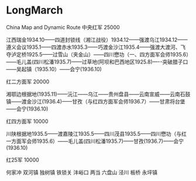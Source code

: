 # LongMarch
China Map and Dynamic Route
中央红军 25000 

江西瑞金1934.10——四道封锁线（湘江战役）1934.12——强渡乌江1934.12——遵义会议1935.1——四渡赤水1935.3——巧渡金沙江1935.4——强渡大渡河、飞夺泸定桥1925.5——过雪山（夹金山）——四川懋功（一、四方面军会师1935.6）——毛儿盖(四川松潘1935.7)——过草地(阿坝和巴西地区1925.8)—--突破腊子口——吴起镇（1935.10）——会宁(1936.10)



红二方面军 20000

湘鄂边根据地(1935.11)——沅江——乌江——贵州盘县——云南宣威——云南石鼓镇——渡金沙江(1936.4)——甘孜（与红四方面军会师1936.7）——甘肃将台堡——会宁(1936.10)



红四方面军 10000

川陕根据地1935.5——渡嘉陵江1935.5——四川茂县1935.5——四川懋功（与红一方面军会师1935.6）——毛儿盖(四川松潘1935.7)——甘孜(1936.7)——会宁(1936.10)



红25军 10000

何家冲 双河镇 独树镇 铁锁关 沣峪口 两当 六盘山 泾川 板桥 永坪镇
